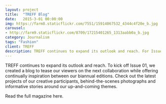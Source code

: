 ```yaml
---
layout: project
title:  "TREFF Blog"
date:   2015-3-01 00:00:00
img: https://farm8.staticflickr.com/7551/15914067532_4344c4f20e_b.jpg
carousel:
- http://farm9.staticflickr.com/8709/17215401265_1313aabb0a_b.jpg
category: Journalism
tags: "Fashion"
client: TREFF
description: TREFF continues to expand its outlook and reach. For Issue 01, we created a blog to tease our viewers on the next collaboration while offering continually inspiration between ...
---
```

TREFF continues to expand its outlook and reach. To kick off Issue 01, we created a blog to tease our viewers on the next collaboration while offering continually inspiration between our biannual editions. Check out the latest projects of our creative participants, behind-the-scenes photographs and informative stories around our up-and-coming themes. 

Read the full magazine here.
